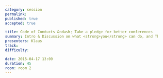 ```yaml
---
category: session
permalink:
published: true
accepted: true

title: Code of Conducts &ndash; Take a pledge for better conferences
summary: Intro & Discussion on what <strong>you</strong> can do, and ThoughtWorks should do
presenters: Klaus
track:
difficulty:

date: 2015-04-17 13:00
duration: 45
room: room 2
---
```


<!-- This is an empty session so it doesn't need visible content -->
